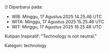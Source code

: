 ⏰ Diperbarui pada:
- WIB: Minggu, 17 Agustus 2025 14.25.46 UTC
- WITA: Minggu, 17 Agustus 2025 15.25.46 UTC
- WIT: Minggu, 17 Agustus 2025 16.25.46 UTC

Kutipan Inspiratif:
"Technology is not neutral."


Kategori: technology

